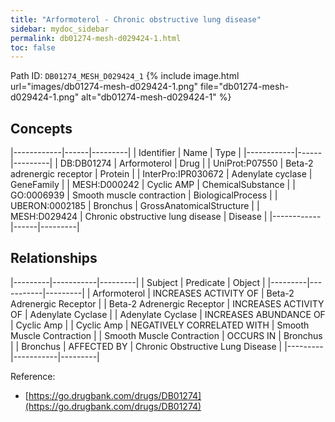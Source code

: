 ```yaml
---
title: "Arformoterol - Chronic obstructive lung disease"
sidebar: mydoc_sidebar
permalink: db01274-mesh-d029424-1.html
toc: false 
---
```



Path ID: `DB01274_MESH_D029424_1`
{% include image.html url="images/db01274-mesh-d029424-1.png" file="db01274-mesh-d029424-1.png" alt="db01274-mesh-d029424-1" %}

## Concepts

|------------|------|---------|
| Identifier | Name | Type    |
|------------|------|---------|
| DB:DB01274 | Arformoterol | Drug |
| UniProt:P07550 | Beta-2 adrenergic receptor | Protein |
| InterPro:IPR030672 | Adenylate cyclase | GeneFamily |
| MESH:D000242 | Cyclic AMP | ChemicalSubstance |
| GO:0006939 | Smooth muscle contraction | BiologicalProcess |
| UBERON:0002185 | Bronchus | GrossAnatomicalStructure |
| MESH:D029424 | Chronic obstructive lung disease | Disease |
|------------|------|---------|

## Relationships

|---------|-----------|---------|
| Subject | Predicate | Object  |
|---------|-----------|---------|
| Arformoterol | INCREASES ACTIVITY OF | Beta-2 Adrenergic Receptor |
| Beta-2 Adrenergic Receptor | INCREASES ACTIVITY OF | Adenylate Cyclase |
| Adenylate Cyclase | INCREASES ABUNDANCE OF | Cyclic Amp |
| Cyclic Amp | NEGATIVELY CORRELATED WITH | Smooth Muscle Contraction |
| Smooth Muscle Contraction | OCCURS IN | Bronchus |
| Bronchus | AFFECTED BY | Chronic Obstructive Lung Disease |
|---------|-----------|---------|

Reference: 
  - [https://go.drugbank.com/drugs/DB01274](https://go.drugbank.com/drugs/DB01274)
